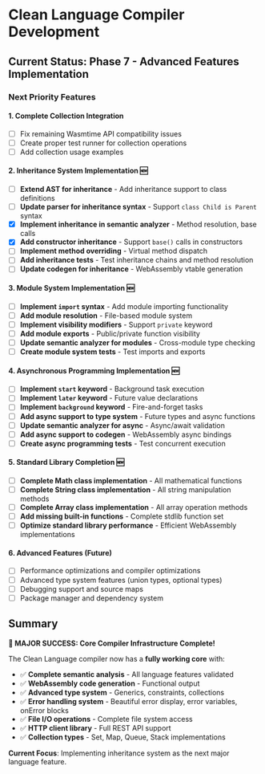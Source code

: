 # Clean Language Compiler Development

## Current Status: Phase 7 - Advanced Features Implementation

### Next Priority Features

#### 1. Complete Collection Integration
- [ ] Fix remaining Wasmtime API compatibility issues
- [ ] Create proper test runner for collection operations
- [ ] Add collection usage examples

#### 2. Inheritance System Implementation 🆕
- [ ] **Extend AST for inheritance** - Add inheritance support to class definitions
- [ ] **Update parser for inheritance syntax** - Support `class Child is Parent` syntax
- [x] **Implement inheritance in semantic analyzer** - Method resolution, base calls
- [x] **Add constructor inheritance** - Support `base()` calls in constructors
- [ ] **Implement method overriding** - Virtual method dispatch
- [ ] **Add inheritance tests** - Test inheritance chains and method resolution
- [ ] **Update codegen for inheritance** - WebAssembly vtable generation

#### 3. Module System Implementation 🆕
- [ ] **Implement `import` syntax** - Add module importing functionality
- [ ] **Add module resolution** - File-based module system
- [ ] **Implement visibility modifiers** - Support `private` keyword
- [ ] **Add module exports** - Public/private function visibility
- [ ] **Update semantic analyzer for modules** - Cross-module type checking
- [ ] **Create module system tests** - Test imports and exports

#### 4. Asynchronous Programming Implementation 🆕
- [ ] **Implement `start` keyword** - Background task execution
- [ ] **Implement `later` keyword** - Future value declarations
- [ ] **Implement `background` keyword** - Fire-and-forget tasks
- [ ] **Add async support to type system** - Future types and async functions
- [ ] **Update semantic analyzer for async** - Async/await validation
- [ ] **Add async support to codegen** - WebAssembly async bindings
- [ ] **Create async programming tests** - Test concurrent execution

#### 5. Standard Library Completion 🆕
- [ ] **Complete Math class implementation** - All mathematical functions
- [ ] **Complete String class implementation** - All string manipulation methods
- [ ] **Complete Array class implementation** - All array operation methods
- [ ] **Add missing built-in functions** - Complete stdlib function set
- [ ] **Optimize standard library performance** - Efficient WebAssembly implementations

#### 6. Advanced Features (Future)
- [ ] Performance optimizations and compiler optimizations
- [ ] Advanced type system features (union types, optional types)
- [ ] Debugging support and source maps
- [ ] Package manager and dependency system

## Summary

**🎉 MAJOR SUCCESS: Core Compiler Infrastructure Complete!**

The Clean Language compiler now has a **fully working core** with:
- ✅ **Complete semantic analysis** - All language features validated
- ✅ **WebAssembly code generation** - Functional output
- ✅ **Advanced type system** - Generics, constraints, collections
- ✅ **Error handling system** - Beautiful error display, error variables, onError blocks
- ✅ **File I/O operations** - Complete file system access
- ✅ **HTTP client library** - Full REST API support
- ✅ **Collection types** - Set, Map, Queue, Stack implementations

**Current Focus**: Implementing inheritance system as the next major language feature.